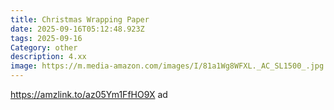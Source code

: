 ```yaml
---
title: Christmas Wrapping Paper
date: 2025-09-16T05:12:48.923Z
tags: 2025-09-16
Category: other
description: 4.xx
image: https://m.media-amazon.com/images/I/81a1Wg8WFXL._AC_SL1500_.jpg
---
```

https://amzlink.to/az05Ym1FfHO9X ad